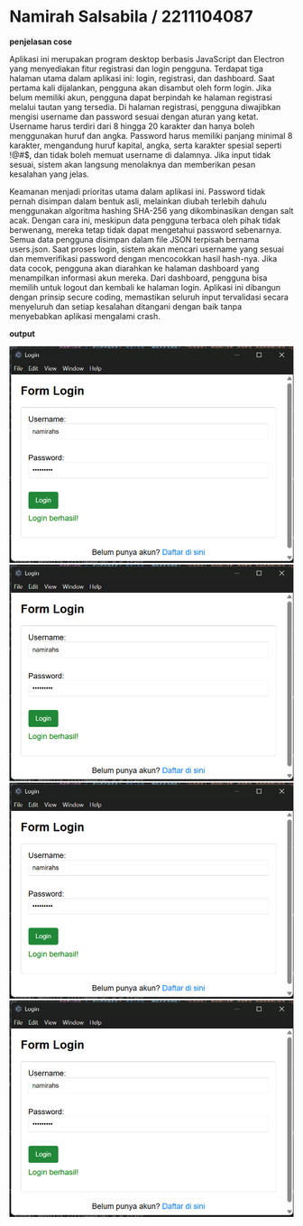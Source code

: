 # Namirah Salsabila / 2211104087

**penjelasan cose**

Aplikasi ini merupakan program desktop berbasis JavaScript dan Electron yang menyediakan fitur registrasi dan login pengguna. Terdapat tiga halaman utama dalam aplikasi ini: login, registrasi, dan dashboard. Saat pertama kali dijalankan, pengguna akan disambut oleh form login. Jika belum memiliki akun, pengguna dapat berpindah ke halaman registrasi melalui tautan yang tersedia. Di halaman registrasi, pengguna diwajibkan mengisi username dan password sesuai dengan aturan yang ketat. Username harus terdiri dari 8 hingga 20 karakter dan hanya boleh menggunakan huruf dan angka. Password harus memiliki panjang minimal 8 karakter, mengandung huruf kapital, angka, serta karakter spesial seperti !@#$, dan tidak boleh memuat username di dalamnya. Jika input tidak sesuai, sistem akan langsung menolaknya dan memberikan pesan kesalahan yang jelas.

Keamanan menjadi prioritas utama dalam aplikasi ini. Password tidak pernah disimpan dalam bentuk asli, melainkan diubah terlebih dahulu menggunakan algoritma hashing SHA-256 yang dikombinasikan dengan salt acak. Dengan cara ini, meskipun data pengguna terbaca oleh pihak tidak berwenang, mereka tetap tidak dapat mengetahui password sebenarnya. Semua data pengguna disimpan dalam file JSON terpisah bernama users.json. Saat proses login, sistem akan mencari username yang sesuai dan memverifikasi password dengan mencocokkan hasil hash-nya. Jika data cocok, pengguna akan diarahkan ke halaman dashboard yang menampilkan informasi akun mereka. Dari dashboard, pengguna bisa memilih untuk logout dan kembali ke halaman login. Aplikasi ini dibangun dengan prinsip secure coding, memastikan seluruh input tervalidasi secara menyeluruh dan setiap kesalahan ditangani dengan baik tanpa menyebabkan aplikasi mengalami crash.

**output**

![Nama Gambar 1](gambar1.png)
![Nama Gambar 1](gambar1.png)
![Nama Gambar 1](gambar1.png)
![Nama Gambar 1](gambar1.png)

